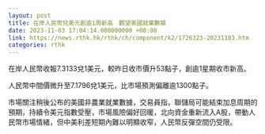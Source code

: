 ```yaml
---
layout: post
title: 在岸人民幣兌美元創逾1周新高　觀望美國就業數據
date: 2023-11-03 17:04:14.000000000 +08:00
link: https://news.rthk.hk/rthk/ch/component/k2/1726323-20231103.htm
categories: rthk
---
```


在岸人民幣收報7.3133兌1美元，較昨日收市價升53點子，創逾1星期收市新高。

人民幣中間價微升至7.1796兌1美元，比市場預測偏離逾1300點子。

市場關注稍後公布的美國非農業就業數據，交易員指，聯儲局可能結束加息周期的預期，持續令美元指數受壓，市場風險偏好回暖，北向資金重新流入A股，帶動人民幣市場情緒，但中美利差短期內難以明顯收窄，人民幣反彈空間仍受限。
